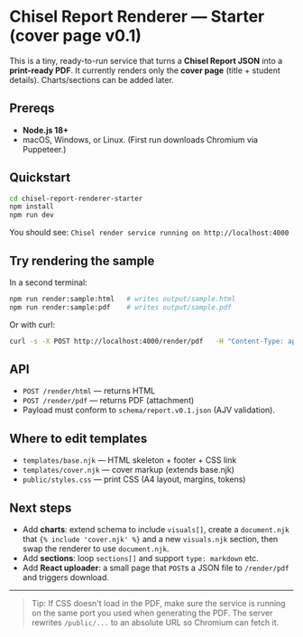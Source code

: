 
# Chisel Report Renderer — Starter (cover page v0.1)

This is a tiny, ready-to-run service that turns a **Chisel Report JSON** into a **print-ready PDF**.
It currently renders only the **cover page** (title + student details). Charts/sections can be added later.

## Prereqs
- **Node.js 18+**
- macOS, Windows, or Linux. (First run downloads Chromium via Puppeteer.)

## Quickstart
```bash
cd chisel-report-renderer-starter
npm install
npm run dev
```
You should see: `Chisel render service running on http://localhost:4000`

## Try rendering the sample
In a second terminal:
```bash
npm run render:sample:html   # writes output/sample.html
npm run render:sample:pdf    # writes output/sample.pdf
```

Or with curl:
```bash
curl -s -X POST http://localhost:4000/render/pdf   -H "Content-Type: application/json"   --data-binary @examples/report.example.v0.1.json   -o output/report.pdf
```

## API
- `POST /render/html` — returns HTML
- `POST /render/pdf` — returns PDF (attachment)
- Payload must conform to `schema/report.v0.1.json` (AJV validation).

## Where to edit templates
- `templates/base.njk` — HTML skeleton + footer + CSS link
- `templates/cover.njk` — cover markup (extends base.njk)
- `public/styles.css` — print CSS (A4 layout, margins, tokens)

## Next steps
- Add **charts**: extend schema to include `visuals[]`, create a `document.njk` that `{% include 'cover.njk' %}` and a new `visuals.njk` section, then swap the renderer to use `document.njk`.
- Add **sections**: loop `sections[]` and support `type: markdown` etc.
- Add **React uploader**: a small page that `POST`s a JSON file to `/render/pdf` and triggers download.

---

> Tip: If CSS doesn't load in the PDF, make sure the service is running on the same port you used when generating the PDF. The server rewrites `/public/...` to an absolute URL so Chromium can fetch it.

